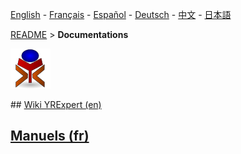 [English](./wiki/en/README.md) - [Français](./wiki/fr/README.md) - [Español](./wiki/es/README.md) - [Deutsch](./wiki/de/README.md) - [中文](./wiki/zh/README.md) - [日本語](./wiki/ja/README.md)

[README](./README.md) > **Documentations**

![yrexpert_logo.png](./wiki/fr/yrexpert_logo.png)

## [Wiki YRExpert (en)](./wiki/HOME.md)

## [Manuels (fr)](https://github.com/yrelay/yrexpert-documents/tree/master/manuels/French)